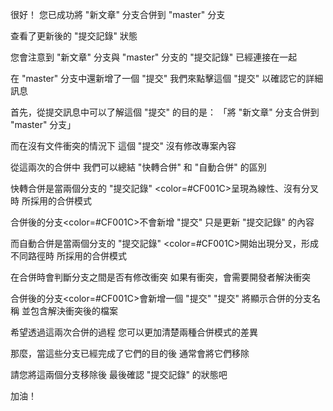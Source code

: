 很好！
您已成功將 "新文章" 分支合併到 "master" 分支

查看了更新後的 "提交記錄" 狀態

您會注意到 "新文章" 分支與 "master" 分支的
"提交記錄" 已經連接在一起

在 "master" 分支中還新增了一個 "提交"
我們來點擊這個 "提交" 以確認它的詳細訊息

首先，從提交訊息中可以了解這個 "提交" 的目的是：
「將 "新文章" 分支合併到 "master" 分支」

而在沒有文件衝突的情況下
這個 "提交" 沒有修改專案內容

從這兩次的合併中
我們可以總結 "快轉合併" 和 "自動合併" 的區別

快轉合併是當兩個分支的 "提交記錄"
<color=#CF001C>呈現為線性、沒有分叉時</color>
所採用的合併模式

合併後的分支<color=#CF001C>不會新增 "提交</color>"
只是更新 "提交記錄" 的內容

而自動合併是當兩個分支的 "提交記錄" 
<color=#CF001C>開始出現分叉，形成不同路徑時</color>
所採用的合併模式

在合併時會判斷分支之間是否有修改衝突
如果有衝突，會需要開發者解決衝突

合併後的分支<color=#CF001C>會新增一個 "提交</color>"
"提交" 將顯示合併的分支名稱
並包含解決衝突後的檔案

希望透過這兩次合併的過程
您可以更加清楚兩種合併模式的差異

那麼，當這些分支已經完成了它們的目的後
通常會將它們移除

請您將這兩個分支移除後
最後確認 "提交記錄" 的狀態吧

加油！


